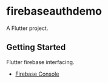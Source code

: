 # firebaseauthdemo

A Flutter project.

## Getting Started

Flutter firebase interfacing.


- [Firebase Console](https://console.firebase.google.com/)
